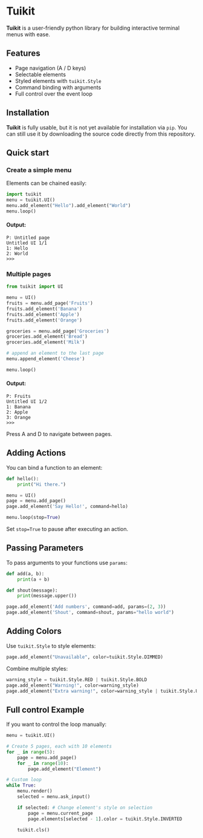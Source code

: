# Tuikit
**Tuikit** is a user-friendly python library for building interactive terminal menus with ease.

## Features
- Page navigation (A / D keys)
- Selectable elements
- Styled elements with `tuikit.Style`
- Command binding with arguments
- Full control over the event loop

## Installation
**Tuikit** is fully usable, but it is not yet available for installation via `pip`. You can still use it by downloading the source code directly from this repository.


## Quick start
### Create a simple menu
Elements can be chained easily:
``` python
import tuikit
menu = tuikit.UI()
menu.add_element("Hello").add_element("World")
menu.loop()
```
#### Output:
``` 
P: Untitled page
Untitled UI 1/1 
1: Hello 
2: World 
>>>    
```   

### Multiple pages
``` python
from tuikit import UI

menu = UI()
fruits = menu.add_page('Fruits')
fruits.add_element('Banana')
fruits.add_element('Apple')
fruits.add_element('Orange')

groceries = menu.add_page('Groceries')
groceries.add_element('Bread')
groceries.add_element('Milk')

# append an element to the last page
menu.append_element('Cheese')

menu.loop()
```
#### Output:
``` 
P: Fruits      
Untitled UI 1/2
1: Banana 
2: Apple  
3: Orange 
>>>        
```
Press A and D to navigate between pages.

## Adding Actions
You can bind a function to an element:

``` python
def hello():
    print("Hi there.")

menu = UI()
page = menu.add_page()
page.add_element('Say Hello!', command=hello)

menu.loop(stop=True)
```
Set `stop=True` to pause after executing an action.

## Passing Parameters
To pass arguments to your functions use `params`:
``` python
def add(a, b):
    print(a + b)

def shout(message):
    print(message.upper())

page.add_element('Add numbers', command=add, params=(2, 3))
page.add_element('Shout', command=shout, params="hello world")
```

## Adding Colors
Use `tuikit.Style` to style elements:
``` python
page.add_element("Unavailable", color=tuikit.Style.DIMMED)
```
Combine multiple styles:
``` python
warning_style = tuikit.Style.RED | tuikit.Style.BOLD
page.add_element("Warning!", color=warning_style)
page.add_element("Extra warning!", color=warning_style | tuikit.Style.UNDERSCORE_INTERSECT)
```

## Full control Example
If you want to control the loop manually:
``` python
menu = tuikit.UI()

# Create 5 pages, each with 10 elements
for _ in range(5):
    page = menu.add_page()
    for _ in range(10):
        page.add_element("Element")

# Custom loop 
while True:
    menu.render()
    selected = menu.ask_input()

    if selected: # Change element's style on selection
        page = menu.current_page
        page.elements[selected - 1].color = tuikit.Style.INVERTED

    tuikit.cls()
```
